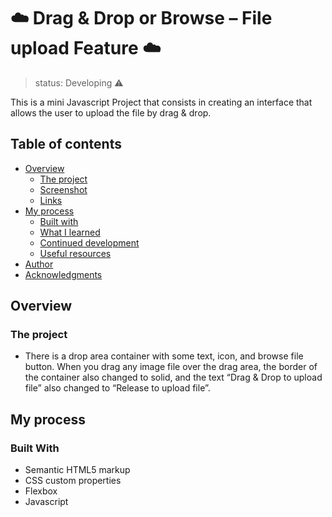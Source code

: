 ﻿# ☁️ Drag & Drop or Browse – File upload Feature ☁️
> status: Developing ⚠️

This is a mini Javascript Project that consists in creating an interface that allows the user to upload the file by drag & drop.

## Table of contents

- [Overview](#overview)
  - [The project](#the-project)
  - [Screenshot](#screenshot)
  - [Links](#links)
- [My process](#my-process)
  - [Built with](#built-with)
  - [What I learned](#what-i-learned)
  - [Continued development](#continued-development)
  - [Useful resources](#useful-resources)
- [Author](#author)
- [Acknowledgments](#acknowledgments)

## Overview

### The project
- There is a drop area container with some text, icon, and browse file button. When you drag any image file over the drag area, the border of the container also changed to solid, and the text “Drag & Drop to upload file” also changed to “Release to upload file”.

## My process 

### Built With
- Semantic HTML5 markup
- CSS custom properties
- Flexbox
- Javascript
